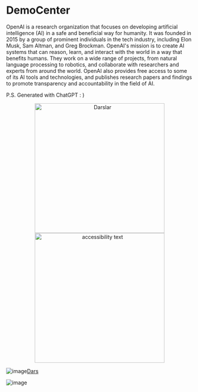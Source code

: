 # DemoCenter
  OpenAI is a research organization that focuses on developing artificial intelligence (AI) in a safe and beneficial way for humanity. It was founded in 2015 by a group of prominent individuals in the tech industry, including Elon Musk, Sam Altman, and Greg Brockman. OpenAI's mission is to create AI systems that can reason, learn, and interact with the world in a way that benefits humans. They work on a wide range of projects, from natural language processing to robotics, and collaborate with researchers and experts from around the world. OpenAI also provides free access to some of its AI tools and technologies, and publishes research papers and findings to promote transparency and accountability in the field of AI.

P.S. Generated with ChatGPT : )

<p align="center">
  <img src="[your_relative_path_here](https://www.youtube.com/watch?v=UmX4kyB2wfg)" width="350" title="Darslar">
  <img src="[your_relative_path_here_number_2_large_name](https://user-images.githubusercontent.com/66797803/224726498-fb48b6dd-1640-4331-9a6d-095653142752.png)" width="350" alt="accessibility text">
</p>



 ![image](https://user-images.githubusercontent.com/66797803/224726498-fb48b6dd-1640-4331-9a6d-095653142752.png)[Dars](https://www.youtube.com/watch?v=UmX4kyB2wfg)




![image](https://user-images.githubusercontent.com/66797803/224476294-916c3fba-edcd-417e-8a83-e5a6402bd486.png)
